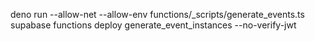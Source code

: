 deno run --allow-net --allow-env functions/_scripts/generate_events.ts
supabase functions deploy generate_event_instances --no-verify-jwt